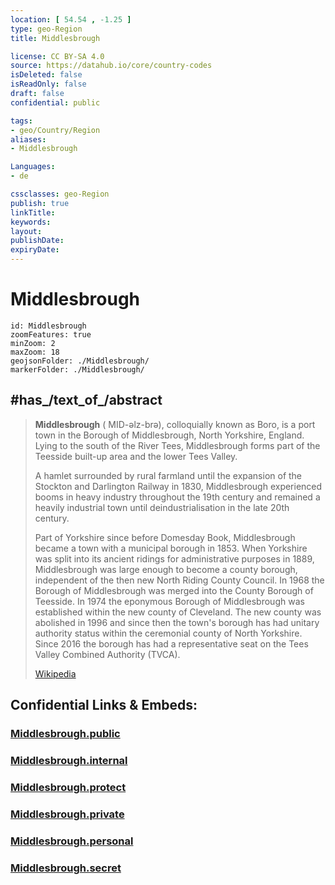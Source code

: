 ```yaml
---
location: [ 54.54 , -1.25 ] 
type: geo-Region
title: Middlesbrough

license: CC BY-SA 4.0
source: https://datahub.io/core/country-codes
isDeleted: false
isReadOnly: false
draft: false
confidential: public

tags:
- geo/Country/Region
aliases:
- Middlesbrough

Languages:
- de

cssclasses: geo-Region
publish: true
linkTitle: 
keywords: 
layout: 
publishDate: 
expiryDate: 
---
```


# Middlesbrough

```leaflet
id: Middlesbrough
zoomFeatures: true 
minZoom: 2 
maxZoom: 18
geojsonFolder: ./Middlesbrough/
markerFolder: ./Middlesbrough/
```


## #has_/text_of_/abstract 

> **Middlesbrough** (  MID-əlz-brə), colloquially known as Boro, 
> is a port town in the Borough of Middlesbrough, North Yorkshire, England. 
> Lying to the south of the River Tees, Middlesbrough 
> forms part of the Teesside built-up area and the lower Tees Valley.
>
> A hamlet surrounded by rural farmland 
> until the expansion of the Stockton and Darlington Railway in 1830, 
> Middlesbrough experienced booms in heavy industry 
> throughout the 19th century and remained a heavily industrial town 
> until deindustrialisation in the late 20th century.
>
> Part of Yorkshire since before Domesday Book, Middlesbrough became a town with a municipal borough in 1853. When Yorkshire was split into its ancient ridings for administrative purposes in 1889, Middlesbrough was large enough to become a county borough, independent of the then new North Riding County Council. In 1968 the Borough of Middlesbrough was merged into the County Borough of Teesside. In 1974 the eponymous Borough of Middlesbrough was established within the new county of Cleveland. The new county was abolished in 1996 and since then the town's borough has had unitary authority status within the ceremonial county of North Yorkshire. Since 2016 the borough has had a representative seat on the Tees Valley Combined Authority (TVCA).
>
> [Wikipedia](https://en.wikipedia.org/wiki/Middlesbrough)


## Confidential Links & Embeds: 

### [Middlesbrough.public](/_public/\Earth\Continent\Europe\Europe~North\UK\England\Regions~England\Yorkshire_and_the_Humber\Yorkshire~NorthMiddlesbrough.public.md) 

### [Middlesbrough.internal](/_internal/\Earth\Continent\Europe\Europe~North\UK\England\Regions~England\Yorkshire_and_the_Humber\Yorkshire~NorthMiddlesbrough.internal.md) 

### [Middlesbrough.protect](/_protect/\Earth\Continent\Europe\Europe~North\UK\England\Regions~England\Yorkshire_and_the_Humber\Yorkshire~NorthMiddlesbrough.protect.md) 

### [Middlesbrough.private](/_private/\Earth\Continent\Europe\Europe~North\UK\England\Regions~England\Yorkshire_and_the_Humber\Yorkshire~NorthMiddlesbrough.private.md) 

### [Middlesbrough.personal](/_personal/\Earth\Continent\Europe\Europe~North\UK\England\Regions~England\Yorkshire_and_the_Humber\Yorkshire~NorthMiddlesbrough.personal.md) 

### [Middlesbrough.secret](/_secret/\Earth\Continent\Europe\Europe~North\UK\England\Regions~England\Yorkshire_and_the_Humber\Yorkshire~NorthMiddlesbrough.secret.md)

